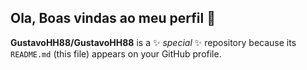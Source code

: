 ## Ola, Boas vindas ao meu perfil 🦜

**GustavoHH88/GustavoHH88** is a ✨ _special_ ✨ repository because its `README.md` (this file) appears on your GitHub profile.
